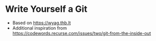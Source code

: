 # Write Yourself a Git

- Based on https://wyag.thb.lt
- Additional inspiration from https://codewords.recurse.com/issues/two/git-from-the-inside-out